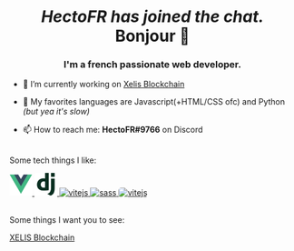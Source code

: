 <h1 align="center"><i>HectoFR has joined the chat.</i><br />Bonjour 👋</h1>
<h3 align="center">I'm a french passionate web developer.</h3>

- 🔭 I’m currently working on [Xelis Blockchain](https://github.com/Slixe/xelis-blockchain)

- 🌱 My favorites languages are Javascript(+HTML/CSS ofc) and Python *(but yea it's slow)*

- 📫 How to reach me: **HectoFR#9766** on Discord

<br/>
Some tech things I like:
<p align="left">
  <a href="https://vuejs.org/" target="_blank">
    <img src="https://raw.githubusercontent.com/devicons/devicon/master/icons/vuejs/vuejs-original.svg" alt="vuejs" width="40" height="40"/>
  </a>
  <a href="https://vuejs.org/" target="_blank">
    <img src="https://raw.githubusercontent.com/devicons/devicon/master/icons/django/django-plain.svg" alt="django" width="40" height="40" style="background-color:white;border-radius: 5px;"/>
  </a>
  <a href="https://vitejs.dev/" target="_blank">
    <img src="https://vitejs.dev/logo.svg" alt="vitejs" width="40" height="40" />
  </a>
  <a href="https://sass-lang.com" target="_blank">
    <img src="https://sass-lang.com/assets/img/styleguide/color.png" alt="sass" width="40" height="40" />
  </a>
  <a href="https://nothing.tech/" target="_blank">
    <img src="https://upload.wikimedia.org/wikipedia/commons/0/00/Nothing_Logo.webp" alt="vitejs" width="40" height="40" style="border-radius: 5px" />
  </a>
</p>

<br/>
Some things I want you to see:

[XELIS Blockchain](https://github.com/xelis-project/xelis-blockchain)

